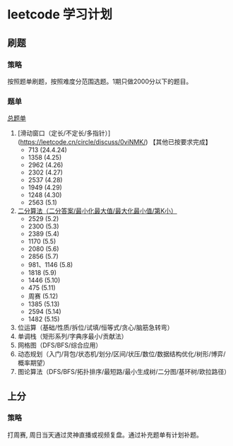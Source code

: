 # leetcode 学习计划
## 刷题
### 策略
按照题单刷题，按照难度分范围选题。1期只做2000分以下的题目。
### 题单
[总题单](https://leetcode.cn/problems/most-frequent-ids/solutions/2704858/ha-xi-biao-you-xu-ji-he-pythonjavacgo-by-7brw/)

1. [滑动窗口（定长/不定长/多指针）] (https://leetcode.cn/circle/discuss/0viNMK/)
   【其他已按要求完成】
   - 713 (24.4.24)
   - 1358 (4.25)
   - 2962 (4.26)
   - 2302 (4.27)
   - 2537 (4.28)
   - 1949 (4.29)
   - 1248 (4.30)
   - 2563 (5.1)
3. [二分算法（二分答案/最小化最大值/最大化最小值/第K小）](https://leetcode.cn/circle/discuss/SqopEo/)
   - 2529 (5.2)
   - 2300 (5.3)
   - 2389 (5.4)
   - 1170 (5.5)
   - 2080 (5.6)
   - 2856 (5.7)
   - 981、1146 (5.8)
   - 1818 (5.9)
   - 1446 (5.10)
   - 475 (5.11)
   - 周赛 (5.12)
   - 1385 (5.13)
   - 2594 (5.14)
   - 1482 (5.15)
4. 位运算（基础/性质/拆位/试填/恒等式/贪心/脑筋急转弯）
5. 单调栈（矩形系列/字典序最小/贡献法）
6. 网格图（DFS/BFS/综合应用）
7. 动态规划（入门/背包/状态机/划分/区间/状压/数位/数据结构优化/树形/博弈/概率期望）
8. 图论算法（DFS/BFS/拓扑排序/最短路/最小生成树/二分图/基环树/欧拉路径）
   
## 上分
### 策略
打周赛, 周日当天通过灵神直播或视频复盘。通过补充题单有计划补题。
